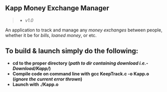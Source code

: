 **Kapp Money Exchange Manager**
-
> - *v1.0*

An application to track and manage any *money exchanges* between people, whether it be for *bills*, *loaned money*, or etc.

To build & launch simply do the following:
-
- **cd to the proper directory (*path to dir containing download i.e.-Download/Kapp/*)**
- **Compile code on command line with gcc KeepTrack.c -o Kapp.o (*ignore the current error thrown*)**
- **Launch with ./Kapp.o**
